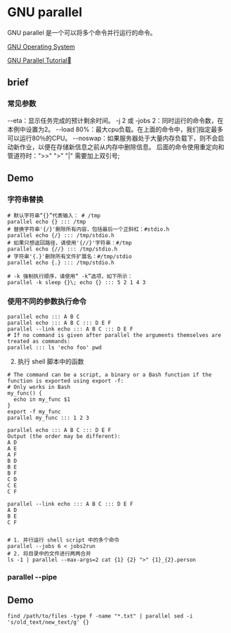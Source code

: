 # GNU parallel
GNU parallel 是一个可以将多个命令并行运行的命令。

[GNU Operating System](https://www.gnu.org/software/parallel/)

[GNU Parallel Tutorial](https://www.gnu.org/software/parallel/parallel_tutorial.html#chunk-size)
## brief
### 常见参数
--eta：显示任务完成的预计剩余时间。
-j 2 或 -jobs 2：同时运行的命令数，在本例中设置为2。
--load 80%：最大cpu负载。在上面的命令中，我们指定最多可以运行80％的CPU。
--noswap：如果服务器处于大量内存负载下，则不会启动新作业，以便在存储新信息之前从内存中删除信息。
后面的命令使用重定向和管道符时：">>" ">" "|" 需要加上双引号;

## Demo
### 字符串替换
```shell
# 默认字符串“{}”代表输入： # /tmp
parallel echo {} ::: /tmp
# 替换字符串'{/}'删除所有内容，包括最后一个正斜杠：#stdio.h
parallel echo {/} ::: /tmp/stdio.h
# 如果只想返回路径，请使用'{//}'字符串：#/tmp
parallel echo {//} ::: /tmp/stdio.h
# 字符串'{.}'删除所有文件扩展名：#/tmp/stdio
parallel echo {.} ::: /tmp/stdio.h

# -k 强制执行顺序，请使用“ -k”选项，如下所示：
parallel -k sleep {}\; echo {} ::: 5 2 1 4 3
```

### 使用不同的参数执行命令
```shell
parallel echo ::: A B C
parallel echo ::: A B C ::: D E F
parallel --link echo ::: A B C ::: D E F
# If no command is given after parallel the arguments themselves are treated as commands:
parallel ::: ls 'echo foo' pwd
```
2. 执行 shell 脚本中的函数
```shell
# The command can be a script, a binary or a Bash function if the function is exported using export -f:
# Only works in Bash
my_func() {
  echo in my_func $1
}
export -f my_func
parallel my_func ::: 1 2 3
```

```text
parallel echo ::: A B C ::: D E F
Output (the order may be different):
A D
A E
A F
B D
B E
B F
C D
C E
C F

parallel --link echo ::: A B C ::: D E F
A D
B E
C F
```
### 
```shell
# 1. 并行运行 shell script 中的多个命令
parallel --jobs 6 < jobs2run
# 2. 将目录中的文件进行两两合并 
ls -1 | parallel --max-args=2 cat {1} {2} ">" {1}_{2}.person
```
### parallel --pipe

## Demo
```shell
find /path/to/files -type f -name "*.txt" | parallel sed -i 's/old_text/new_text/g' {}
```